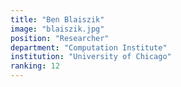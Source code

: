 ```yaml
---
title: "Ben Blaiszik"
image: "blaiszik.jpg"
position: "Researcher"
department: "Computation Institute"
institution: "University of Chicago"
ranking: 12
---
```

